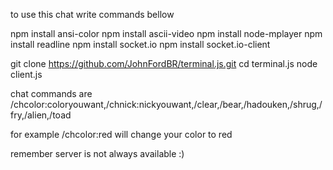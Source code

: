 to use  this  chat write commands bellow


npm install ansi-color
npm install ascii-video
npm install node-mplayer
npm install readline
npm install socket.io
npm install socket.io-client

git clone  https://github.com/JohnFordBR/terminal.js.git
cd   terminal.js
node client.js


chat commands  are /chcolor:coloryouwant,/chnick:nickyouwant,/clear,/bear,/hadouken,/shrug,/fry,/alien,/toad


for example  /chcolor:red  will change your color to red


remember server is not always available :)
